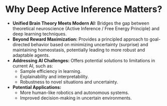 # Why Deep Active Inference Matters?

*   **Unified Brain Theory Meets Modern AI:** Bridges the gap between theoretical neuroscience (Active Inference / Free Energy Principle) and deep learning techniques.
*   **Beyond Reward Maximization:** Provides a principled approach to goal-directed behavior based on minimizing uncertainty (surprise) and maintaining homeostasis, potentially leading to more robust and adaptable agents.
*   **Addressing AI Challenges:** Offers potential solutions to limitations in current AI, such as:
    *   Sample efficiency in learning.
    *   Explainability and interpretability.
    *   Robustness to novel situations and uncertainty.
*   **Potential Applications:**
    *   More human-like robotics and autonomous systems.
    *   Improved decision-making in uncertain environments.